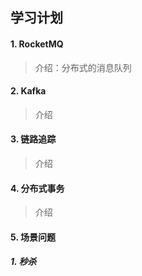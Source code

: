 ## 学习计划

#### 1. RocketMQ

> 介绍：分布式的消息队列

#### 2. Kafka

> 介绍

#### 3. 链路追踪

> 介绍

#### 4. 分布式事务

> 介绍

#### 5. 场景问题

##### 1. 秒杀